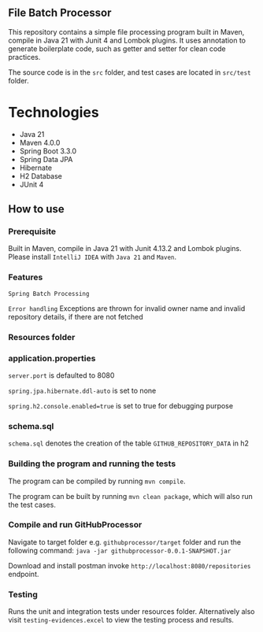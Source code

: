 ## File Batch Processor

This repository contains a simple file processing program built in Maven, compile in Java 21 with Junit 4 and
Lombok plugins. It uses annotation to
generate boilerplate code, such as getter and setter for clean code practices.

The source code is in the `src` folder, and test cases are located in `src/test` folder.

# Technologies

- Java 21
- Maven 4.0.0
- Spring Boot 3.3.0
- Spring Data JPA
- Hibernate
- H2 Database
- JUnit 4

## How to use

### Prerequisite

Built in Maven, compile in Java 21 with Junit 4.13.2 and Lombok plugins. Please install `IntelliJ IDEA` with `Java 21`
and `Maven`.

### Features

`Spring Batch Processing`

`Error handling` Exceptions are thrown for invalid owner name and invalid repository details, if there are not fetched

### Resources folder

### application.properties

`server.port` is defaulted to 8080

`spring.jpa.hibernate.ddl-auto` is set to none

`spring.h2.console.enabled=true` is set to true for debugging purpose

### schema.sql

`schema.sql` denotes the creation of the table `GITHUB_REPOSITORY_DATA` in h2

### Building the program and running the tests

The program can be compiled by running ```mvn compile```.

The program can be built by running `mvn clean package`, which will also run the test cases.

### Compile and run GitHubProcessor

Navigate to target folder e.g. `githubprocessor/target` folder and run the following command:
`java -jar githubprocessor-0.0.1-SNAPSHOT.jar`

Download and install postman invoke `http://localhost:8080/repositories` endpoint.

### Testing

Runs the unit and integration tests under resources folder.
Alternatively also visit `testing-evidences.excel` to view the testing process and results.



